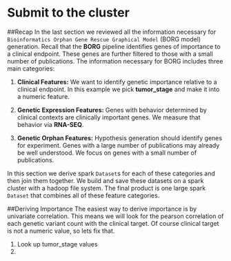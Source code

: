 # Submit to the cluster

##Recap
  In the last section we reviewed all the information necessary for `Bioinformatics Orphan Gene Rescue Graphical Model` (BORG model) generation. Recall that the **BORG** pipeline identifies genes of importance to a clinical endpoint.  These genes are further filtered to those with a small number of publications.  The information necessary for BORG includes three main categories:
  
  1. **Clinical Features:** We want to identify genetic importance relative to a clinical endpoint.  In this example we pick **tumor_stage** and make it into a numeric feature.

  2. **Genetic Expression Features:** Genes with behavior determined by clinical contexts are clinically important genes. We measure that behavior via **RNA-SEQ**.
  
  3. **Genetic Orphan Features:** Hypothesis generation should identify genes for experiment.  Genes with a large number of publications may already be well understood.  We focus on genes with a small number of publications.

In this section we derive spark `Dataset`s for each of these categories and then join them together.  We build and save these datasets on a spark cluster with a hadoop file system.  The final product is one large spark `Dataset` that combines all of these feature categories.

##Deriving Importance
  The easiest way to derive importance is by univariate correlation.  This means we will look for the pearson correlation of each genetic variant count with the clinical target.  Of course clinical target is not a numeric value, so lets fix that.
  
  1. Look up tumor_stage values
  2. 

